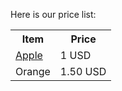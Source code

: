 Here is our price list:

<table>

<tr><th>Item</th><th>Price</th>

</tr>

<tr><td><a href="http://www.example.com">Apple</a></td><td>1 USD</td>

</tr>

<tr><td>Orange</td><td>1.50 USD</td>

</tr> </table>

